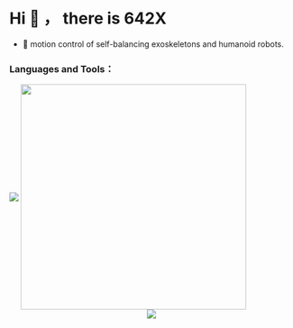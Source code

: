 
# Hi 👋 ， there is 642X

- 🔭 motion control of self-balancing exoskeletons and humanoid robots.

### Languages and Tools：
<img align="center" src="https://skillicons.dev/icons?i={ c,cs,cpp,cmake,docker,git,linux,matlab,py,ros}&theme=light" />


<img align="center" width="400" src="https://github-readme-stats.vercel.app/api?username={642X}&theme=transparent&include_all_commits=true&show_icons=true&hide_border=true" />


<div align="center"> <img src="https://github-readme-stats.vercel.app/api/top-langs/?username=642X&hide_title=true&hide_border=true&layout=compact&langs_count=6&text_color=000&icon_color=fff&bg_color=0,52fa5a,4dfcff,c64dff&theme=graywhite" /> </div>
